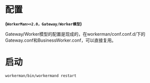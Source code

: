 # 配置
**(```WorkerMan>=2.0，Gateway/Worker模型```)**

Gateway/Worker模型的配置是现成的，在workerman/conf.conf.d/下的Gateway.conf和BusinessWorker.conf，可以直接复用。

# 启动
```workerman/bin/workermand restart```
